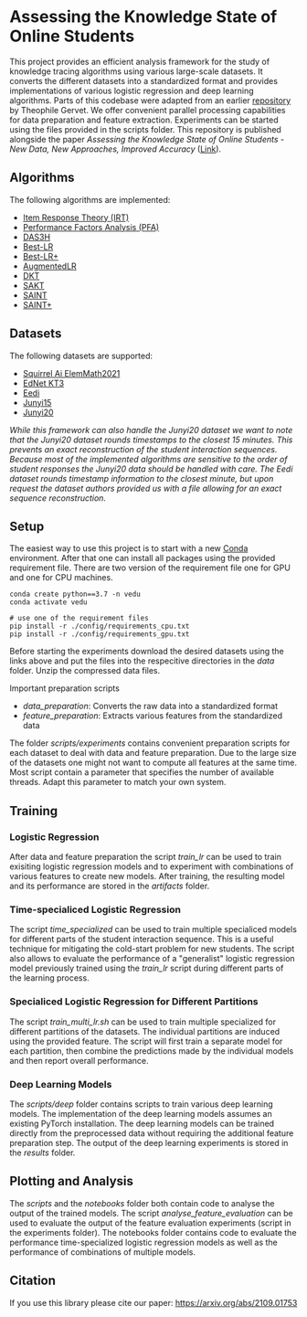# Assessing the Knowledge State of Online Students

This project provides an efficient analysis framework for the study of knowledge tracing algorithms using various large-scale datasets. It converts the different datasets into a standardized format and provides implementations of various logistic regression and deep learning algorithms. Parts of this codebase were adapted from an earlier [repository]([https://github.com/theophilee/learner-performance-prediction]) by Theophile Gervet. We offer convenient parallel processing capabilities for data preparation and feature extraction. Experiments can be started using the files provided in the scripts folder. This repository is published alongside the paper *Assessing the Knowledge State of Online Students - New Data, New Approaches, Improved Accuracy* ([Link](https://arxiv.org/abs/2109.01753)).

## Algorithms

The following algorithms are implemented:

* [Item Response Theory (IRT)](https://link.springer.com/book/10.1007/978-1-4757-2691-6)
* [Performance Factors Analysis (PFA)](http://pact.cs.cmu.edu/koedinger/pubs/AIED%202009%20final%20Pavlik%20Cen%20Keodinger%20corrected.pdf)
* [DAS3H](https://arxiv.org/pdf/1905.06873.pdf)
* [Best-LR](https://jedm.educationaldatamining.org/index.php/JEDM/article/download/451/123)
* [Best-LR+](https://arxiv.org/abs/2109.01753)
* [AugmentedLR](https://arxiv.org/abs/2109.01753)
* [DKT](https://arxiv.org/pdf/1506.05908.pdf)
* [SAKT](https://arxiv.org/pdf/1907.06837.pdf)
* [SAINT](https://dl.acm.org/doi/pdf/10.1145/3386527.3405945)  
* [SAINT+](https://arxiv.org/pdf/2010.12042.pdf)

## Datasets

The following datasets are supported:

* [Squirrel Ai ElemMath2021](https://pslcdatashop.web.cmu.edu/DatasetInfo?datasetId=4888)
* [EdNet KT3](https://drive.google.com/file/d/1TVyGIWU1Mn3UCjjeD6bcZ57YspByUV7-/view)
* [Eedi](https://eedi.com/projects/neurips-education-challenge)
* [Junyi15](https://pslcdatashop.web.cmu.edu/DatasetInfo?datasetId=1198)
* [Junyi20](https://www.kaggle.com/junyiacademy/learning-activity-public-dataset-by-junyi-academy/tasks)

*While this framework can also handle the Junyi20 dataset we want to note that the Junyi20 dataset rounds timestamps to the closest 15 minutes. This prevents an exact reconstruction of the student interaction sequences. Because most of the implemented algorithms are sensitive to the order of student responses the Junyi20 data should be handled with care. The Eedi dataset rounds timestamp information to the closest minute, but upon request the dataset authors provided us with a file allowing for an exact sequence reconstruction.*

## Setup

The easiest way to use this project is to start with a new [Conda](https://docs.conda.io/en/latest/miniconda.html) environment. After that one can install all packages using the provided requirement file. There are two version of the requirement file one for GPU and one for CPU machines.

```
conda create python==3.7 -n vedu
conda activate vedu

# use one of the requirement files
pip install -r ./config/requirements_cpu.txt
pip install -r ./config/requirements_gpu.txt
```

Before starting the experiments download the desired datasets using the links above and put the files into the respecitive directories in the *data* folder. Unzip the compressed data files. 

Important preparation scripts
- *data_preparation*: Converts the raw data into a standardized format
- *feature_preparation*: Extracts various features from the standardized data

The folder *scripts/experiments* contains convenient preparation scripts for each dataset to deal with data and feature preparation. Due to the large size of the datasets one might not want to compute all features at the same time. Most script contain a parameter that specifies the number of available threads. Adapt this parameter to match your own system.

## Training

### Logistic Regression

After data and feature preparation the script *train_lr* can be used to train exisiting logistic regression models and to experiment with combinations of various features to create new models. After training, the resulting model and its performance are stored in the *artifacts* folder. 

### Time-specialiced Logistic Regression

The script *time_specialized* can be used to train multiple specialiced models for different parts of the student interaction sequence. This is a useful technique for mitigating the cold-start problem for new students. The script also allows to evaluate the performance of a "generalist" logistic regression model previously trained using the *train_lr* script during different parts of the learning process.

### Specialiced Logistic Regression for Different Partitions

The script *train_multi_lr.sh* can be used to train multiple specialized for different partitions of the datasets. The individual partitions are induced using the provided feature. The script will first train a separate model for each partition, then combine the predictions made by the individual models and then report overall performance.

### Deep Learning Models

The *scripts/deep* folder contains scripts to train various deep learning models. The implementation of the deep learning models assumes an existing PyTorch installation. The deep learning models can be trained directly from the preprocessed data without requiring the additional feature preparation step. The output of the deep learning experiments is stored in the *results* folder.

## Plotting and Analysis

The *scripts* and the *notebooks* folder both contain code to analyse the output of the trained models. The script *analyse_feature_evaluation* can be used to evaluate the output of the feature evaluation experiments (script in the experiments folder). The notebooks folder contains code to evaluate the performance time-specialized logistic regression models as well as the performance of combinations of multiple models. 

## Citation

If you use this library please cite our paper: https://arxiv.org/abs/2109.01753

